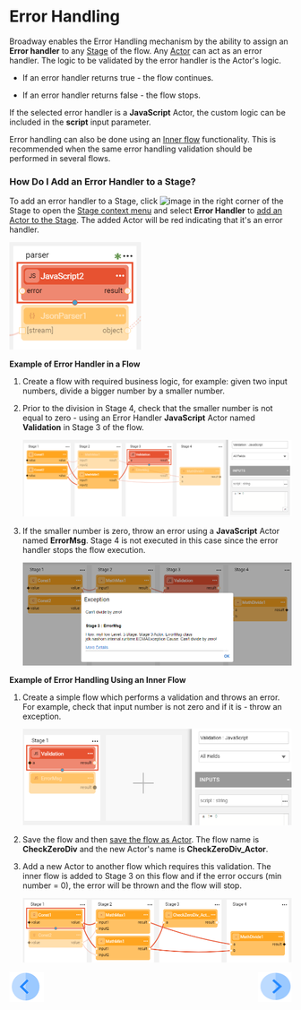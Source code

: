 # Error Handling

Broadway enables the Error Handling mechanism by the ability to assign an **Error handler** to any [Stage](19_broadway_flow_stages.md) of the flow. Any [Actor](03_broadway_actor.md) can act as an error handler. The logic to be validated by the error handler is the Actor's logic. 

- If an error handler returns true - the flow continues.

- If an error handler returns false - the flow stops.

If the selected error handler is a **JavaScript** Actor, the custom logic can be included in the **script** input parameter. 

Error handling can also be done using an [Inner flow](22_broadway_flow_inner_flows.md) functionality. This is recommended when the same error handling validation should be performed in several flows.

### How Do I Add an Error Handler to a Stage?

To add an error handler to a Stage, click ![image](images/99_19_dots.PNG) in the right corner of the Stage to open the [Stage context menu](18_broadway_flow_window.md#stage-context-menu) and select **Error Handler** to [add an Actor to the Stage](03_broadway_actor.md#how-do-i-add-actor-to-stage). The added Actor will be red indicating that it's an error handler.

![image](images/99_24_01.PNG)

**Example of Error Handler in a Flow** 

1. Create a flow with required business logic, for example: given two input numbers, divide a bigger number by a smaller number. 

2. Prior to the division in Stage 4, check that the smaller number is not equal to zero - using an Error Handler **JavaScript** Actor named **Validation** in Stage 3 of the flow. 

   ![image](images/99_24_02.PNG)

3. If the smaller number is zero, throw an error using a **JavaScript** Actor named **ErrorMsg**. Stage 4 is not executed in this case since the error handler stops the flow execution. 

   ![image](images/99_24_03.PNG)



**Example of Error Handling Using an Inner Flow**

1. Create a simple flow which performs a validation and throws an error. For example, check that input number is not zero and if it is - throw an exception. 

   ![image](images/99_24_04.PNG)

2. Save the flow and then [save the flow as Actor](22_broadway_flow_inner_flows.md#save-as-actor). The flow name is **CheckZeroDiv** and the new Actor's name is **CheckZeroDiv_Actor**.

3. Add a new Actor to another flow which requires this validation. The inner flow is added to Stage 3 on this flow and if the error occurs (min number = 0), the error will be thrown and the flow will stop.

   ![image](images/99_24_05.PNG)

[![Previous](/articles/images/Previous.png)](23_transactions.md)[<img align="right" width="60" height="54" src="/articles/images/Next.png">](25_broadway_flow_window_run_and_debug_flow.md)

